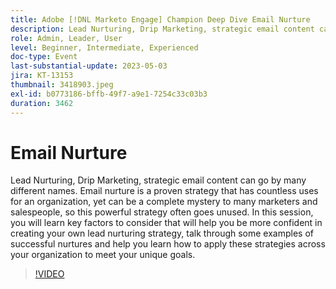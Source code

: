 ```yaml
---
title: Adobe [!DNL Marketo Engage] Champion Deep Dive Email Nurture
description: Lead Nurturing, Drip Marketing, strategic email content can go by many different names. Email nurture is a proven strategy that has countless uses for an organization, yet can be a complete mystery to many marketers and salespeople, so this powerful strategy often goes unused. In this session, you will learn key factors to consider that will help you be more confident in creating your own lead nurturing strategy, talk through some examples of successful nurtures and help you learn how to apply these strategies across your organization to meet your unique goals.
role: Admin, Leader, User
level: Beginner, Intermediate, Experienced
doc-type: Event
last-substantial-update: 2023-05-03
jira: KT-13153
thumbnail: 3418903.jpeg
exl-id: b0773186-bffb-49f7-a9e1-7254c33c03b3
duration: 3462
---
```

# Email Nurture

Lead Nurturing, Drip Marketing, strategic email content can go by many different names. Email nurture is a proven strategy that has countless uses for an organization, yet can be a complete mystery to many marketers and salespeople, so this powerful strategy often goes unused. In this session, you will learn key factors to consider that will help you be more confident in creating your own lead nurturing strategy, talk through some examples of successful nurtures and help you learn how to apply these strategies across your organization to meet your unique goals.

>[!VIDEO](https://video.tv.adobe.com/v/3418903/?learn=on)
